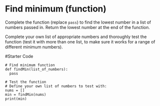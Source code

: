# Find minimum (function)

Complete the function (replace `pass`) to find the lowest number in a list of numbers passed in. Return the lowest number at the end of the function.

Complete your own list of appropriate numbers and thoroughly test the function (test it with more than one list, to make sure it works for a range of different minimum numbers).

#Starter Code
```
# Find minimum function
def findMin(list_of_numbers):
  pass

# Test the function
# Define your own list of numbers to test with:
nums = []
min = findMin(nums)
print(min)
```

